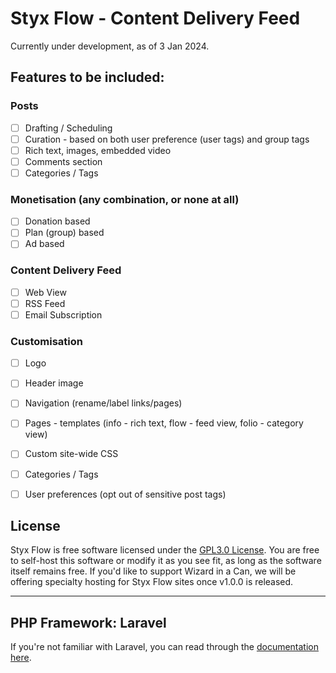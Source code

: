 # Styx Flow - Content Delivery Feed #

Currently under development, as of 3 Jan 2024.



## Features to be included: ##
### Posts ###
- [ ] Drafting / Scheduling
- [ ] Curation - based on both user preference (user tags) and group tags
- [ ] Rich text, images, embedded video
- [ ] Comments section
- [ ] Categories / Tags

### Monetisation (any combination, or none at all) ###
- [ ] Donation based
- [ ] Plan (group) based
- [ ] Ad based

### Content Delivery Feed ###
- [ ] Web View
- [ ] RSS Feed
- [ ] Email Subscription

### Customisation ###
- [ ] Logo
- [ ] Header image
- [ ] Navigation (rename/label links/pages)
- [ ] Pages - templates (info - rich text, flow - feed view, folio - category view)
- [ ] Custom site-wide CSS
- [ ] Categories / Tags
- [ ] User preferences (opt out of sensitive post tags)




## License

Styx Flow is free software licensed under the [GPL3.0 License](https://opensource.org/license/gpl-3-0/). You are free to self-host this software or modify it as you see fit, as long as the software itself remains free. If you'd like to support Wizard in a Can, we will be offering specialty hosting for Styx Flow sites once v1.0.0 is released.

-----

## PHP Framework: Laravel ##

If you're not familiar with Laravel, you can read through the [documentation here](https://laravel.com/docs).
